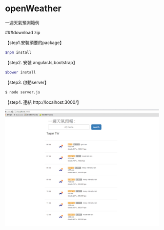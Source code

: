 # openWeather
一週天氣預測範例

###download zip

【step1.安裝須要的package】

```bash
$npm install
```

【step2. 安裝 angularJs,bootstrap】

```bash
$bower install
```

【step3. 啟動server】

```bash
$ node server.js	
```
【step4. 連結 http://localhost:3000/】

![Alt text](public/img/example1.png)